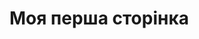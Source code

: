 <!DOCTYPE html>
<html lang="uk">
<head>
	<meta charset="UTF-8">
	<title>Moya persha storinka</title>
</head>
  <h1>Моя перша сторінка</h1>
<body>
	
</body>
</html>
